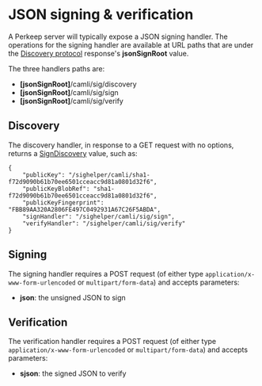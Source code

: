 # JSON signing & verification

A Perkeep server will typically expose a JSON signing handler. The operations for the signing handler are available at URL paths that are under the [Discovery protocol](discovery) response's **jsonSignRoot** value.

The three handlers paths are:

* **[jsonSignRoot]**/camli/sig/discovery
* **[jsonSignRoot]**/camli/sig/sign
* **[jsonSignRoot]**/camli/sig/verify

## Discovery

The discovery handler, in response to a GET request with no options,
returns a
[SignDiscovery](https://perkeep.org/pkg/types/camtypes/#SignDiscovery)
value, such as:

```
{
    "publicKey": "/sighelper/camli/sha1-f72d9090b61b70ee6501cceacc9d81a0801d32f6",
    "publicKeyBlobRef": "sha1-f72d9090b61b70ee6501cceacc9d81a0801d32f6",
    "publicKeyFingerprint": "FBB89AA320A2806FE497C0492931A67C26F5ABDA",
    "signHandler": "/sighelper/camli/sig/sign",
    "verifyHandler": "/sighelper/camli/sig/verify"
}
```

## Signing

The signing handler requires a POST request (of either
type `application/x-www-form-urlencoded` or `multipart/form-data`) and accepts
parameters:

* **json**: the unsigned JSON to sign

## Verification

The verification handler requires a POST request (of either
type `application/x-www-form-urlencoded` or `multipart/form-data`) and accepts
parameters:

* **sjson**: the signed JSON to verify
